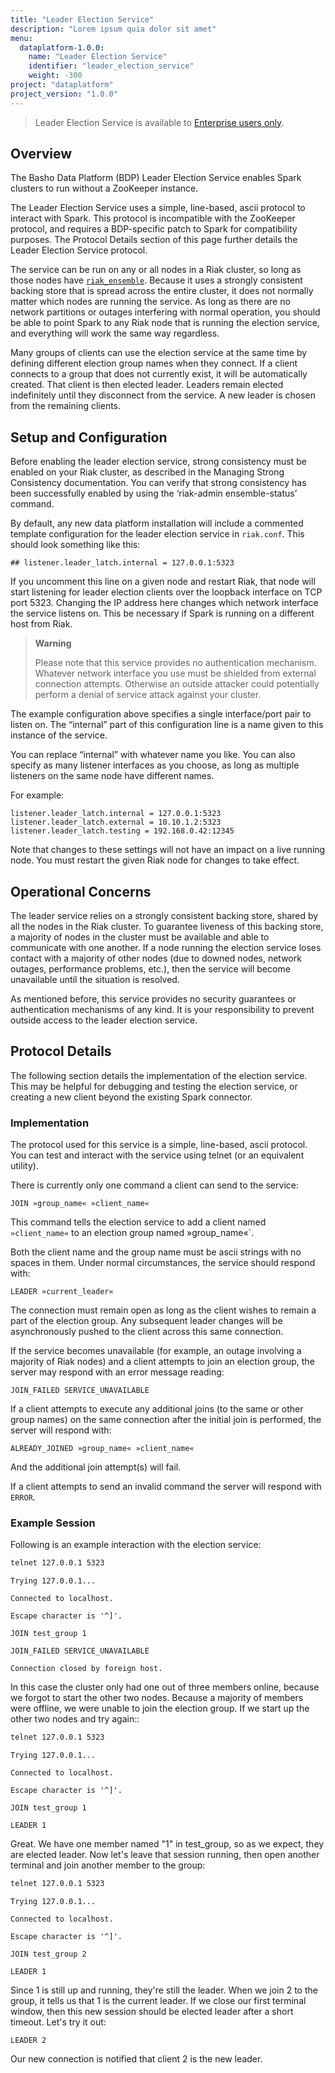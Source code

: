 ```yaml
---
title: "Leader Election Service"
description: "Lorem ipsum quia dolor sit amet"
menu:
  dataplatform-1.0.0:
    name: "Leader Election Service"
    identifier: "leader_election_service"
    weight: -300
project: "dataplatform"
project_version: "1.0.0"
---
```


[ee]: http://info.basho.com/Wiki_Riak_Enterprise_Request.html
[riak_ensemble]: https://github.com/basho/riak_ensemble


> Leader Election Service is available to [Enterprise users only][ee].

## Overview

The Basho Data Platform (BDP) Leader Election Service enables Spark clusters to
run without a ZooKeeper instance.

The Leader Election Service uses a simple, line-based, ascii protocol to
interact with Spark. This protocol is incompatible with the ZooKeeper protocol,
and requires a BDP-specific patch to Spark for compatibility purposes. The
Protocol Details section of this page further details the Leader Election
Service protocol.

The service can be run on any or all nodes in a Riak cluster, so long as those
nodes have [`riak_ensemble`][riak_ensemble]. Because it uses a strongly
consistent backing store that is spread across the entire cluster, it does not
normally matter which nodes are running the service. As long as there are no
network partitions or outages interfering with normal operation, you should be
able to point Spark to any Riak node that is running the election service, and
everything will work the same way regardless.

Many groups of clients can use the election service at the same time by defining
different election group names when they connect. If a client connects to a
group that does not currently exist, it will be automatically created. That
client is then elected leader. Leaders remain elected indefinitely until they
disconnect from the service. A new leader is chosen from the remaining clients.

## Setup and Configuration

Before enabling the leader election service, strong consistency must be enabled
on your Riak cluster, as described in the Managing Strong Consistency
documentation. You can verify that strong consistency has been successfully
enabled by using the ‘riak-admin ensemble-status’ command.

By default, any new data platform installation will include a commented template
configuration for the leader election service in `riak.conf`. This should look
something like this:

```riakconf
## listener.leader_latch.internal = 127.0.0.1:5323
```

If you uncomment this line on a given node and restart Riak, that node will
start listening for leader election clients over the loopback interface on TCP
port 5323. Changing the IP address here changes which network interface the
service listens on. This be necessary if Spark is running on a different host
from Riak.

>**Warning**
>
>Please note that this service provides no authentication mechanism. Whatever
>network interface you use must be shielded from external connection attempts.
>Otherwise an outside attacker could potentially perform a denial of service
>attack against your cluster.


The example configuration above specifies a single interface/port pair to listen
on. The “internal” part of this configuration line is a name given to this
instance of the service.

You can replace “internal” with whatever name you like. You can also specify as
many listener interfaces as you choose, as long as multiple listeners on the
same node have different names.

For example:

```riakconf
listener.leader_latch.internal = 127.0.0.1:5323
listener.leader_latch.external = 10.10.1.2:5323
listener.leader_latch.testing = 192.168.0.42:12345
```

Note that changes to these settings will not have an impact on a live running
node. You must restart the given Riak node for changes to take effect.

## Operational Concerns

The leader service relies on a strongly consistent backing store, shared by all
the nodes in the Riak cluster. To guarantee liveness of this backing store, a
majority of nodes in the cluster must be available and able to communicate with
one another. If a node running the election service loses contact with a
majority of other nodes (due to downed nodes, network outages, performance
problems, etc.), then the service will become unavailable until the situation is
resolved.

As mentioned before, this service provides no security guarantees or
authentication mechanisms of any kind. It is your responsibility to prevent
outside access to the leader election service.

## Protocol Details

The following section details the implementation of the election service. This
may be helpful for debugging and testing the election service, or creating a new
client beyond the existing Spark connector.

### Implementation

The protocol used for this service is a simple, line-based, ascii protocol. You
can test and interact with the service using telnet (or an equivalent utility).

There is currently only one command a client can send to the service:

```telnet
JOIN »group_name« »client_name«
```

This command tells the election service to add a client named `»client_name«` to
an election group named »group_name«`.

Both the client name and the group name must be ascii strings with no spaces in
them. Under normal circumstances, the service should respond with:

```
LEADER »current_leader«
```

The connection must remain open as long as the client wishes to remain a part of
the election group. Any subsequent leader changes will be asynchronously pushed
to the client across this same connection.

If the service becomes unavailable (for example, an outage involving a majority
of Riak nodes) and a client attempts to join an election group, the server may
respond with an error message reading:

```
JOIN_FAILED SERVICE_UNAVAILABLE
```

If a client attempts to execute any additional joins (to the same or other group
names) on the same connection after the initial join is performed, the server
will respond with:

```
ALREADY_JOINED »group_name« »client_name«
```

And the additional join attempt(s) will fail.

If a client attempts to send an invalid command the server will respond with
`ERROR`.

### Example Session

Following is an example interaction with the election service:

```bash
telnet 127.0.0.1 5323
```

```telnet
Trying 127.0.0.1...

Connected to localhost.

Escape character is '^]'.

JOIN test_group 1

JOIN_FAILED SERVICE_UNAVAILABLE

Connection closed by foreign host.
```

In this case the cluster only had one out of three members online, because we
forgot to start the other two nodes. Because a majority of members were offline,
we were unable to join the election group. If we start up the other two nodes
and try again::

```bash
telnet 127.0.0.1 5323
```

```telnet
Trying 127.0.0.1...

Connected to localhost.

Escape character is '^]'.

JOIN test_group 1

LEADER 1
```

Great. We have one member named "1" in test_group, so as we expect, they are
elected leader. Now let's leave that session running, then open another terminal
and join another member to the group:

```bash
telnet 127.0.0.1 5323
```

```telnet
Trying 127.0.0.1...

Connected to localhost.

Escape character is '^]'.

JOIN test_group 2

LEADER 1
```

Since 1 is still up and running, they're still the leader. When we join 2 to the
group, it tells us that 1 is the current leader. If we close our first terminal
window, then this new session should be elected leader after a short timeout.
Let's try it out:

```telnet
LEADER 2
```

Our new connection is notified that client 2 is the new leader.
